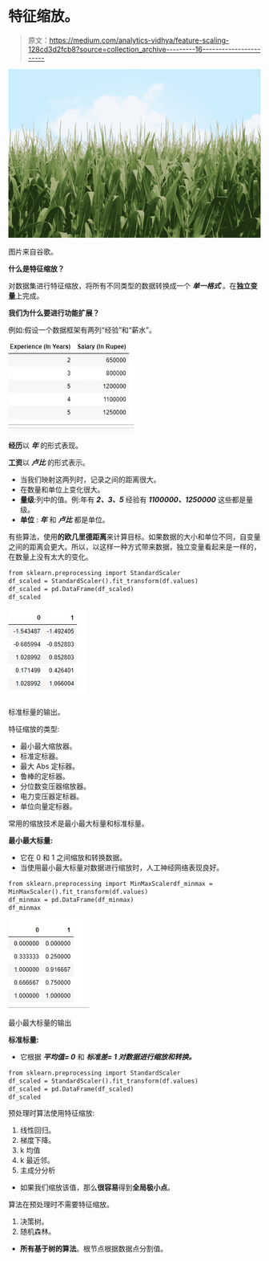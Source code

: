 # 特征缩放。

> 原文：<https://medium.com/analytics-vidhya/feature-scaling-128cd3d2fcb8?source=collection_archive---------16----------------------->

![](img/67e8f22057bf8b406ab7b070ce03bebb.png)

图片来自谷歌。

**什么是特征缩放？**

对数据集进行特征缩放，将所有不同类型的数据转换成一个 ***单一格式*** 。在**独立变量**上完成。

**我们为什么要进行功能扩展？**

例如:假设一个数据框架有两列“经验”和“薪水”。

![](img/a9c5312b2f2fee6fd771928e1c3427c1.png)

**经历**以 ***年*** 的形式表现。

**工资**以 ***卢比*** 的形式表示。

*   当我们映射这两列时，记录之间的距离很大。
*   在数量和单位上变化很大。
*   **量级**:列中的值。例:年有 ***2、3、5*** 经验有 ***1100000、1250000*** 这些都是量级。
*   **单位** : ***年*** 和 ***卢比*** 都是单位。

有些算法，使用**的欧几里德距离**来计算目标。如果数据的大小和单位不同，自变量之间的距离会更大。所以，以这样一种方式带来数据，独立变量看起来是一样的，在数量上没有太大的变化。

```
from sklearn.preprocessing import StandardScaler
df_scaled = StandardScaler().fit_transform(df.values)
df_scaled = pd.DataFrame(df_scaled)
df_scaled
```

![](img/13e8da1b33a7dd247bde7609af40066b.png)

标准标量的输出。

特征缩放的类型:

*   最小最大缩放器。
*   标准定标器。
*   最大 Abs 定标器。
*   鲁棒的定标器。
*   分位数变压器缩放器。
*   电力变压器定标器。
*   单位向量定标器。

常用的缩放技术是最小最大标量和标准标量。

**最小最大标量:**

*   它在 0 和 1 之间缩放和转换数据。
*   当使用最小最大标量对数据进行缩放时，人工神经网络表现良好。

```
from sklearn.preprocessing import MinMaxScalerdf_minmax = MinMaxScaler().fit_transform(df.values)
df_minmax = pd.DataFrame(df_minmax)
df_minmax
```

![](img/4f182832c17bf88a821dc44c4cfc8b0f.png)

最小最大标量的输出

**标准标量:**

*   它根据 ***平均值= 0*** 和 ***标准差= 1 对数据进行缩放和转换。***

```
from sklearn.preprocessing import StandardScaler
df_scaled = StandardScaler().fit_transform(df.values)
df_scaled = pd.DataFrame(df_scaled)
df_scaled
```

预处理时算法使用特征缩放:

1.  线性回归。
2.  梯度下降。
3.  k 均值
4.  k 最近邻。
5.  主成分分析

*   如果我们缩放该值，那么**很容易**得到**全局极小点**。

算法在预处理时不需要特征缩放。

1.  决策树。
2.  随机森林。

*   **所有基于树的算法**。根节点根据数据点分割值。